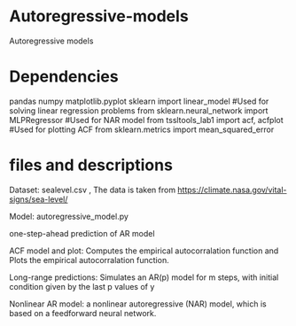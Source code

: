 # Autoregressive-models
Autoregressive models

# Dependencies
pandas 
numpy 
matplotlib.pyplot
sklearn import linear_model #Used for solving linear regression problems
from sklearn.neural_network import MLPRegressor #Used for NAR model
from tssltools_lab1 import acf, acfplot #Used for plotting ACF
from sklearn.metrics import mean_squared_error


# files and descriptions
Dataset: sealevel.csv , The data is taken from https://climate.nasa.gov/vital-signs/sea-level/ 

Model: autoregressive_model.py

one-step-ahead prediction of AR model 

ACF model and plot: Computes the empirical autocorralation function and Plots the empirical autocorralation function.

Long-range predictions: Simulates an AR(p) model for m steps, with initial condition given by the last p values of y

Nonlinear AR model:  a nonlinear autoregressive (NAR) model, which is based on a feedforward neural network. 